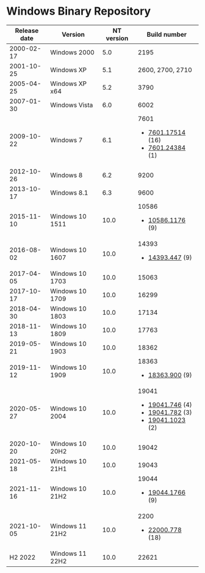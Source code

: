 # Windows Binary Repository
Release date | Version | NT version | Build number
--- | --- | --- | ---
2000-02-17 | Windows 2000 | 5.0 | 2195
2001-10-25 | Windows XP | 5.1 | 2600, 2700, 2710
2005-04-25 | Windows XP x64 | 5.2 | 3790
2007-01-30 | Windows Vista | 6.0 | 6002
2009-10-22 | Windows 7 | 6.1 | 7601 <ul><li>[7601.17514](7601.17514) (16)</li><li>[7601.24384](7601.24384) (1)</li></ul>
2012-10-26 | Windows 8 | 6.2 | 9200
2013-10-17 | Windows 8.1 | 6.3 | 9600
2015-11-10 | Windows 10 1511 | 10.0 | 10586 <ul><li>[10586.1176](10586.1176) (9)</li></ul>
2016-08-02 | Windows 10 1607 | 10.0 | 14393 <ul><li>[14393.447](14393.447) (9)</li></ul>
2017-04-05 | Windows 10 1703 | 10.0 | 15063
2017-10-17 | Windows 10 1709 | 10.0 | 16299
2018-04-30 | Windows 10 1803 | 10.0 | 17134
2018-11-13 | Windows 10 1809 | 10.0 | 17763
2019-05-21 | Windows 10 1903 | 10.0 | 18362
2019-11-12 | Windows 10 1909 | 10.0 | 18363 <ul><li>[18363.900](18363.900) (9)</li></ul>
2020-05-27 | Windows 10 2004 | 10.0 | 19041 <ul><li>[19041.746](19041.746) (4)</li><li>[19041.782](19041.782) (3)</li><li>[19041.1023](19041.1023) (2)</li></ul>
2020-10-20 | Windows 10 20H2 | 10.0 | 19042
2021-05-18 | Windows 10 21H1 | 10.0 | 19043
2021-11-16 | Windows 10 21H2 | 10.0 | 19044 <ul><li>[19044.1766](19044.1766) (9)</li></ul>
2021-10-05 | Windows 11 21H2 | 10.0 | 2200 <ul><li>[22000.778](22000.778) (18)</li></ul>
H2 2022 | Windows 11 22H2 | 10.0 | 22621